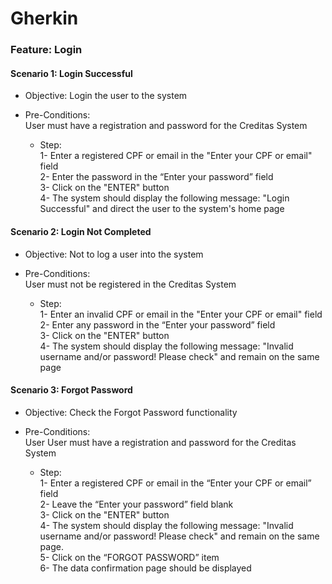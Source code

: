 # Gherkin

### Feature: Login

#### Scenario 1: Login Successful

- Objective: Login the user to the system

- Pre-Conditions:<br>
<tab> User must have a registration and password for the Creditas System

    - Step:<br>
            1- Enter a registered CPF or email in the "Enter your CPF or email" field <br>
            2- Enter the password in the “Enter your password” field <br>
            3- Click on the "ENTER" button <br>
            4- The system should display the following message: "Login Successful" and direct the user to the system's home page <br>

#### Scenario 2: Login Not Completed

- Objective: Not to log a user into the system

- Pre-Conditions:<br>
<tab> User must not be registered in the Creditas System

   - Step:<br>
         1- Enter an invalid CPF or email in the "Enter your CPF or email" field <br>
         2- Enter any password in the “Enter your password” field <br>
         3- Click on the "ENTER" button <br>
         4- The system should display the following message: "Invalid username and/or password! Please check" and remain on the same page <br>

#### Scenario 3: Forgot Password

- Objective: Check the Forgot Password functionality 

- Pre-Conditions:<br>
<tab> User User must have a registration and password for the Creditas System


   - Step:<br>
         1- Enter a registered CPF or email in the “Enter your CPF or email” field<br>
         2- Leave the “Enter your password” field blank<br>
         3- Click on the "ENTER" button<br>
         4- The system should display the following message: "Invalid username and/or password! Please check" and remain on the same page.<br>
         5- Click on the “FORGOT PASSWORD” item<br>
         6- The data confirmation page should be displayed
